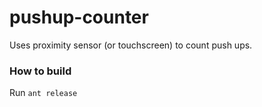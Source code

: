pushup-counter
==============

Uses proximity sensor (or touchscreen) to count push ups.

### How to build ###
Run ```ant release```
